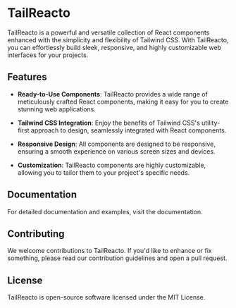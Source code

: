 # TailReacto

TailReacto is a powerful and versatile collection of React components enhanced with the simplicity and flexibility of Tailwind CSS. With TailReacto, you can effortlessly build sleek, responsive, and highly customizable web interfaces for your projects.

## Features

- **Ready-to-Use Components**: TailReacto provides a wide range of meticulously crafted React components, making it easy for you to create stunning web applications.

- **Tailwind CSS Integration**: Enjoy the benefits of Tailwind CSS's utility-first approach to design, seamlessly integrated with React components.

- **Responsive Design**: All components are designed to be responsive, ensuring a smooth experience on various screen sizes and devices.

- **Customization**: TailReacto components are highly customizable, allowing you to tailor them to your project's specific needs.

## Documentation

For detailed documentation and examples, visit the documentation.

## Contributing

We welcome contributions to TailReacto. If you'd like to enhance or fix something, please read our contribution guidelines and open a pull request.

## License

TailReacto is open-source software licensed under the MIT License.
